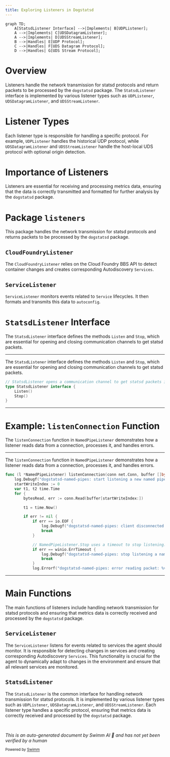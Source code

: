 ```yaml
---
title: Exploring Listeners in Dogstatsd
---
```

```mermaid
graph TD;
    A[StatsdListener Interface] -->|Implements| B[UDPListener];
    A -->|Implements| C[UDSDatagramListener];
    A -->|Implements| D[UDSStreamListener];
    B -->|Handles| E[UDP Protocol];
    C -->|Handles| F[UDS Datagram Protocol];
    D -->|Handles| G[UDS Stream Protocol];
```

# Overview

Listeners handle the network transmission for statsd protocols and return packets to be processed by the <SwmToken path="comp/dogstatsd/listeners/named_pipe_windows.go" pos="170:6:6" line-data="	log.Debugf(&quot;dogstatsd-named-pipes: start listening a new named pipe client on %s&quot;, conn.LocalAddr())">`dogstatsd`</SwmToken> package. The <SwmToken path="comp/dogstatsd/listeners/types.go" pos="8:2:2" line-data="// StatsdListener opens a communication channel to get statsd packets in.">`StatsdListener`</SwmToken> interface is implemented by various listener types such as `UDPListener`, `UDSDatagramListener`, and `UDSStreamListener`.

# Listener Types

Each listener type is responsible for handling a specific protocol. For example, `UDPListener` handles the historical UDP protocol, while `UDSDatagramListener` and `UDSStreamListener` handle the host-local UDS protocol with optional origin detection.

# Importance of Listeners

Listeners are essential for receiving and processing metrics data, ensuring that the data is correctly transmitted and formatted for further analysis by the <SwmToken path="comp/dogstatsd/listeners/named_pipe_windows.go" pos="170:6:6" line-data="	log.Debugf(&quot;dogstatsd-named-pipes: start listening a new named pipe client on %s&quot;, conn.LocalAddr())">`dogstatsd`</SwmToken> package.

# Package <SwmToken path="comp/dogstatsd/listeners/types.go" pos="6:2:2" line-data="package listeners">`listeners`</SwmToken>

This package handles the network transmission for statsd protocols and returns packets to be processed by the <SwmToken path="comp/dogstatsd/listeners/named_pipe_windows.go" pos="170:6:6" line-data="	log.Debugf(&quot;dogstatsd-named-pipes: start listening a new named pipe client on %s&quot;, conn.LocalAddr())">`dogstatsd`</SwmToken> package.

## `CloudFoundryListener`

The `CloudFoundryListener` relies on the Cloud Foundry BBS API to detect container changes and creates corresponding Autodiscovery `Services`.

## `ServiceListener`

`ServiceListener` monitors events related to `Service` lifecycles. It then formats and transmits this data to `autoconfig`.

# <SwmToken path="comp/dogstatsd/listeners/types.go" pos="8:2:2" line-data="// StatsdListener opens a communication channel to get statsd packets in.">`StatsdListener`</SwmToken> Interface

The <SwmToken path="comp/dogstatsd/listeners/types.go" pos="8:2:2" line-data="// StatsdListener opens a communication channel to get statsd packets in.">`StatsdListener`</SwmToken> interface defines the methods <SwmToken path="comp/dogstatsd/listeners/types.go" pos="10:1:1" line-data="	Listen()">`Listen`</SwmToken> and <SwmToken path="comp/dogstatsd/listeners/types.go" pos="11:1:1" line-data="	Stop()">`Stop`</SwmToken>, which are essential for opening and closing communication channels to get statsd packets.

<SwmSnippet path="/comp/dogstatsd/listeners/types.go" line="8">

---

The <SwmToken path="comp/dogstatsd/listeners/types.go" pos="8:2:2" line-data="// StatsdListener opens a communication channel to get statsd packets in.">`StatsdListener`</SwmToken> interface defines the methods <SwmToken path="comp/dogstatsd/listeners/types.go" pos="10:1:1" line-data="	Listen()">`Listen`</SwmToken> and <SwmToken path="comp/dogstatsd/listeners/types.go" pos="11:1:1" line-data="	Stop()">`Stop`</SwmToken>, which are essential for opening and closing communication channels to get statsd packets.

```go
// StatsdListener opens a communication channel to get statsd packets in.
type StatsdListener interface {
	Listen()
	Stop()
}
```

---

</SwmSnippet>

# Example: <SwmToken path="comp/dogstatsd/listeners/named_pipe_windows.go" pos="169:9:9" line-data="func (l *NamedPipeListener) listenConnection(conn net.Conn, buffer []byte) {">`listenConnection`</SwmToken> Function

The <SwmToken path="comp/dogstatsd/listeners/named_pipe_windows.go" pos="169:9:9" line-data="func (l *NamedPipeListener) listenConnection(conn net.Conn, buffer []byte) {">`listenConnection`</SwmToken> function in <SwmToken path="comp/dogstatsd/listeners/named_pipe_windows.go" pos="169:6:6" line-data="func (l *NamedPipeListener) listenConnection(conn net.Conn, buffer []byte) {">`NamedPipeListener`</SwmToken> demonstrates how a listener reads data from a connection, processes it, and handles errors.

<SwmSnippet path="/comp/dogstatsd/listeners/named_pipe_windows.go" line="169">

---

The <SwmToken path="comp/dogstatsd/listeners/named_pipe_windows.go" pos="169:9:9" line-data="func (l *NamedPipeListener) listenConnection(conn net.Conn, buffer []byte) {">`listenConnection`</SwmToken> function in <SwmToken path="comp/dogstatsd/listeners/named_pipe_windows.go" pos="169:6:6" line-data="func (l *NamedPipeListener) listenConnection(conn net.Conn, buffer []byte) {">`NamedPipeListener`</SwmToken> demonstrates how a listener reads data from a connection, processes it, and handles errors.

```go
func (l *NamedPipeListener) listenConnection(conn net.Conn, buffer []byte) {
	log.Debugf("dogstatsd-named-pipes: start listening a new named pipe client on %s", conn.LocalAddr())
	startWriteIndex := 0
	var t1, t2 time.Time
	for {
		bytesRead, err := conn.Read(buffer[startWriteIndex:])

		t1 = time.Now()

		if err != nil {
			if err == io.EOF {
				log.Debugf("dogstatsd-named-pipes: client disconnected from %s", conn.LocalAddr())
				break
			}

			// NamedPipeListener.Stop uses a timeout to stop listening.
			if err == winio.ErrTimeout {
				log.Debugf("dogstatsd-named-pipes: stop listening a named pipe client on %s", conn.LocalAddr())
				break
			}
			log.Errorf("dogstatsd-named-pipes: error reading packet: %v", err.Error())
```

---

</SwmSnippet>

# Main Functions

The main functions of listeners include handling network transmission for statsd protocols and ensuring that metrics data is correctly received and processed by the <SwmToken path="comp/dogstatsd/listeners/named_pipe_windows.go" pos="170:6:6" line-data="	log.Debugf(&quot;dogstatsd-named-pipes: start listening a new named pipe client on %s&quot;, conn.LocalAddr())">`dogstatsd`</SwmToken> package.

## `ServiceListener`

The `ServiceListener` listens for events related to services the agent should monitor. It is responsible for detecting changes in services and creating corresponding Autodiscovery `Services`. This functionality is crucial for the agent to dynamically adapt to changes in the environment and ensure that all relevant services are monitored.

## <SwmToken path="comp/dogstatsd/listeners/types.go" pos="8:2:2" line-data="// StatsdListener opens a communication channel to get statsd packets in.">`StatsdListener`</SwmToken>

The <SwmToken path="comp/dogstatsd/listeners/types.go" pos="8:2:2" line-data="// StatsdListener opens a communication channel to get statsd packets in.">`StatsdListener`</SwmToken> is the common interface for handling network transmission for statsd protocols. It is implemented by various listener types such as `UDPListener`, `UDSDatagramListener`, and `UDSStreamListener`. Each listener type handles a specific protocol, ensuring that metrics data is correctly received and processed by the <SwmToken path="comp/dogstatsd/listeners/named_pipe_windows.go" pos="170:6:6" line-data="	log.Debugf(&quot;dogstatsd-named-pipes: start listening a new named pipe client on %s&quot;, conn.LocalAddr())">`dogstatsd`</SwmToken> package.

&nbsp;

*This is an auto-generated document by Swimm AI 🌊 and has not yet been verified by a human*

<SwmMeta version="3.0.0" repo-id="Z2l0aHViJTNBJTNBZGF0YWRvZy1hZ2VudCUzQSUzQVN3aW1tLURlbW8=" repo-name="datadog-agent"><sup>Powered by [Swimm](/)</sup></SwmMeta>
